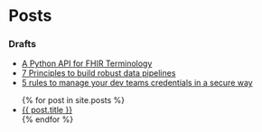 # Posts

### Drafts

- [A Python API for FHIR Terminology](./posts/1-a-python-api-for-fhir-terminology)
- [7 Principles to build robust data pipelines](./posts/2-7-principles-for-data-pipelines)
- [5 rules to manage your dev teams credentials in a secure way](3-5-rules-to-manage-your-dev-teams-credentials-a-secure-way)

<ul>
  {% for post in site.posts %}
    <li>
      <a href="{{ post.url }}">{{ post.title }}</a>
    </li>
  {% endfor %}
</ul>
